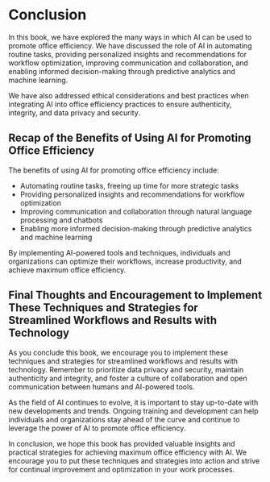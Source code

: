 Conclusion
==========

In this book, we have explored the many ways in which AI can be used to promote office efficiency. We have discussed the role of AI in automating routine tasks, providing personalized insights and recommendations for workflow optimization, improving communication and collaboration, and enabling informed decision-making through predictive analytics and machine learning.

We have also addressed ethical considerations and best practices when integrating AI into office efficiency practices to ensure authenticity, integrity, and data privacy and security.

Recap of the Benefits of Using AI for Promoting Office Efficiency
-----------------------------------------------------------------

The benefits of using AI for promoting office efficiency include:

* Automating routine tasks, freeing up time for more strategic tasks
* Providing personalized insights and recommendations for workflow optimization
* Improving communication and collaboration through natural language processing and chatbots
* Enabling more informed decision-making through predictive analytics and machine learning

By implementing AI-powered tools and techniques, individuals and organizations can optimize their workflows, increase productivity, and achieve maximum office efficiency.

Final Thoughts and Encouragement to Implement These Techniques and Strategies for Streamlined Workflows and Results with Technology
-----------------------------------------------------------------------------------------------------------------------------------

As you conclude this book, we encourage you to implement these techniques and strategies for streamlined workflows and results with technology. Remember to prioritize data privacy and security, maintain authenticity and integrity, and foster a culture of collaboration and open communication between humans and AI-powered tools.

As the field of AI continues to evolve, it is important to stay up-to-date with new developments and trends. Ongoing training and development can help individuals and organizations stay ahead of the curve and continue to leverage the power of AI to promote office efficiency.

In conclusion, we hope this book has provided valuable insights and practical strategies for achieving maximum office efficiency with AI. We encourage you to put these techniques and strategies into action and strive for continual improvement and optimization in your work processes.
